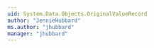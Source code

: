 ```yaml
---
uid: System.Data.Objects.OriginalValueRecord
author: "JennieHubbard"
ms.author: "jhubbard"
manager: "jhubbard"
---
```

